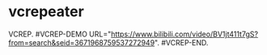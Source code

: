 # vcrepeater

VCREP. 
#VCREP-DEMO URL="https://www.bilibili.com/video/BV1jt411t7gS?from=search&seid=3671968759537272949". 
#VCREP-END. 
